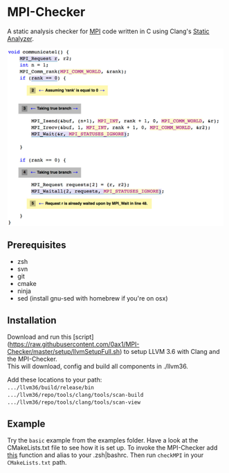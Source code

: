 # MPI-Checker
A static analysis checker for [MPI](https://en.wikipedia.org/wiki/Message_Passing_Interface) code
written in C using Clang's [Static Analyzer](http://clang-analyzer.llvm.org/).

<img src="https://github.com/0ax1/MPI-Checker/blob/master/screenshots/double_wait.jpg" width="500">

## Prerequisites
- zsh
- svn
- git
- cmake
- ninja
- sed (install gnu-sed with homebrew if you're on osx)

## Installation
Download and run this [script] (https://raw.githubusercontent.com/0ax1/MPI-Checker/master/setup/llvmSetupFull.sh) to setup LLVM 3.6 with Clang and the MPI-Checker.<br>
This will download, config and build all components in ./llvm36.

Add these locations to your path:<br>
`.../llvm36/build/release/bin`<br>
`.../llvm36/repo/tools/clang/tools/scan-build`<br>
`.../llvm36/repo/tools/clang/tools/scan-view`<br>

## Example
Try the `basic` example from the examples folder. Have a look at the CMakeLists.txt file to see how it is set up.
To invoke the MPI-Checker add [this](https://github.com/0ax1/MPI-Checker/blob/master/setup/analyse.sh) function and alias to your .zsh|bashrc. Then run `checkMPI` in your `CMakeLists.txt` path.
